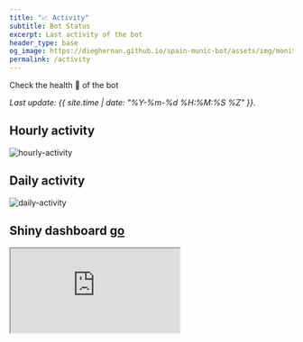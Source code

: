 ```yaml
---
title: "📈 Activity"
subtitle: Bot Status
excerpt: Last activity of the bot 
header_type: base
og_image: https://dieghernan.github.io/spain-munic-bot/assets/img/monitor-daily.png
permalink: /activity
---
```


Check the health 🏥 of the bot

*Last update: {{ site.time | date: "%Y-%m-%d %H:%M:%S %Z" }}.*

## Hourly activity 

![hourly-activity](https://dieghernan.github.io/spain-munic-bot/assets/img/monitor-hourly.png)

## Daily activity

![daily-activity](https://dieghernan.github.io/spain-munic-bot/assets/img/monitor-daily.png)


## Shiny dashboard [go](https://dieghernan.shinyapps.io/spainmunic_dashboard/)

<div class="embed-responsive" style="height:110vh;">
  <iframe class="embed-responsive-item" src="https://dieghernan.shinyapps.io/spainmunic_dashboard/"></iframe>
</div>
